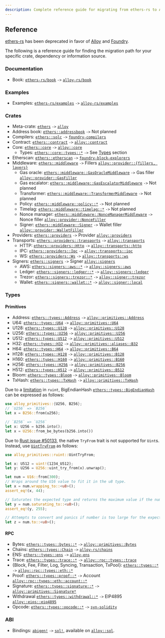 ```yaml
---
description: Complete reference guide for migrating from ethers-rs to Alloy with crate and type mappings
---
```


## Reference

[ethers-rs](https://github.com/gakonst/ethers-rs/) has been deprecated in favor of [Alloy](https://github.com/alloy-rs/) and [Foundry](https://github.com/foundry-rs/).

The following is a reference guide for finding the migration path for your specific crate, dependency or information source.

### Documentation

- Book: [`ethers-rs/book`](https://github.com/gakonst/ethers-rs/tree/master/book) `->` [`alloy-rs/book`](https://github.com/alloy-rs/book)

### Examples

- Examples: [`ethers-rs/examples`](https://github.com/gakonst/ethers-rs/tree/master/examples) `->` [`alloy-rs/examples`](https://github.com/alloy-rs/examples)

### Crates

- Meta-crate: [`ethers`](https://github.com/gakonst/ethers-rs/tree/master/ethers) `->` [`alloy`](https://github.com/alloy-rs/alloy/tree/main/crates/alloy)
- Address book: [`ethers::addressbook`](https://github.com/gakonst/ethers-rs/tree/master/ethers-addressbook) `->` Not planned
- Compilers: [`ethers::solc`](https://github.com/gakonst/ethers-rs/tree/master/ethers-solc) `->` [`foundry-compilers`](https://github.com/foundry-rs/compilers)
- Contract: [`ethers::contract`](https://github.com/gakonst/ethers-rs/tree/master/ethers-contract) `->` [`alloy::contract`](https://github.com/alloy-rs/alloy/tree/main/crates/contract)
- Core: [`ethers::core`](https://github.com/gakonst/ethers-rs/tree/master/ethers-core) `->` [`alloy::core`](https://github.com/alloy-rs/core)
  - Types: [`ethers::core::types::*`](https://github.com/gakonst/ethers-rs/tree/master/ethers-core/src/types) `->` See [Types](#types) section
- Etherscan: [`ethers::etherscan`](https://github.com/gakonst/ethers-rs/tree/master/ethers-etherscan) `->` [`foundry-block-explorers`](https://github.com/foundry-rs/block-explorers)
- Middleware: [`ethers::middleware`](https://github.com/gakonst/ethers-rs/tree/master/ethers-middleware) `->` Fillers [`alloy::provider::{fillers, layers}`](https://github.com/alloy-rs/alloy/tree/main/crates/provider/src)
  - Gas oracle: [`ethers::middleware::GasOracleMiddleware`](https://github.com/gakonst/ethers-rs/tree/master/ethers-middleware/src/gas_oracle/middleware.rs) `->` Gas filler [`alloy::provider::GasFiller`](https://github.com/alloy-rs/examples/tree/main/examples/fillers/examples/gas_filler.rs)
  - Gas escalator: [`ethers::middleware::GasEscalatorMiddleware`](https://github.com/gakonst/ethers-rs/tree/master/ethers-middleware/src/gas_escalator) `->` Not planned
  - Transformer: [`ethers::middleware::TransformerMiddleware`](https://github.com/gakonst/ethers-rs/tree/master/ethers-middleware/src/transformer) `->` Not planned
  - Policy: [`ethers::middleware::policy::*`](https://github.com/gakonst/ethers-rs/blob/master/ethers-middleware/src/policy.rs) `->` Not planned
  - Timelag: [`ethers::middleware::timelag::*`](https://github.com/gakonst/ethers-rs/tree/master/ethers-middleware/src/timelag) `->` Not planned
  - Nonce manager: [`ethers::middleware::NonceManagerMiddleware`](https://github.com/gakonst/ethers-rs/tree/master/ethers-middleware/src/nonce_manager.rs) `->` Nonce filler [`alloy::provider::NonceFiller`](https://github.com/alloy-rs/alloy/tree/main/crates/provider/src/fillers/nonce.rs)
  - Signer: [`ethers::middleware::Signer`](https://github.com/gakonst/ethers-rs/tree/master/ethers-middleware/src/signer.rs) `->` Wallet filler [`alloy::provider::WalletFiller`](https://github.com/alloy-rs/alloy/tree/main/crates/provider/src/fillers/wallet.rs)
- Providers: [`ethers::providers`](https://github.com/gakonst/ethers-rs/tree/master/ethers-providers) `->` Provider [`alloy::providers`](https://github.com/alloy-rs/alloy/tree/main/crates/provider)
- Transports: [`ethers::providers::transports`](https://github.com/gakonst/ethers-rs/tree/master/ethers-providers/src/rpc/transports) `->` [`alloy::transports`](https://github.com/alloy-rs/alloy/tree/main/crates/transport)
  - HTTP: [`ethers::providers::Http`](https://github.com/gakonst/ethers-rs/tree/master/ethers-providers/src/rpc/transports/http.rs) `->` [`alloy::transports::http`](https://github.com/alloy-rs/alloy/tree/main/crates/transport-http)
  - IPC: [`ethers::providers::Ipc`](https://github.com/gakonst/ethers-rs/tree/master/ethers-providers/src/rpc/transports/ipc.rs) `->` [`alloy::transports::ipc`](https://github.com/alloy-rs/alloy/tree/main/crates/transport-ipc)
  - WS: [`ethers::providers::Ws`](https://github.com/gakonst/ethers-rs/tree/master/ethers-providers/src/rpc/transports/ws) `->` [`alloy::transports::ws`](https://github.com/alloy-rs/alloy/tree/main/crates/transport-ws)
- Signers: [`ethers::signers`](https://github.com/gakonst/ethers-rs/tree/master/ethers-signers) `->` Signer [`alloy::signers`](https://github.com/alloy-rs/alloy/tree/main/crates/signer)
  - AWS: [`ethers::signers::aws::*`](https://github.com/gakonst/ethers-rs/tree/master/ethers-signers/src/aws) `->` [`alloy::signers::aws`](https://github.com/alloy-rs/alloy/tree/main/crates/signer-aws)
  - Ledger: [`ethers::signers::ledger::*`](https://github.com/gakonst/ethers-rs/tree/master/ethers-signers/src/ledger) `->` [`alloy::signers::ledger`](https://github.com/alloy-rs/alloy/tree/main/crates/signer-ledger)
  - Trezor: [`ethers::signers::trezor::*`](https://github.com/gakonst/ethers-rs/tree/master/ethers-signers/src/trezor) `->` [`alloy::signer::trezor`](https://github.com/alloy-rs/alloy/tree/main/crates/signer-trezor)
  - Wallet: [`ethers::signers::wallet::*`](https://github.com/gakonst/ethers-rs/tree/master/ethers-signers/src/wallet) `->` [`alloy::signer::local`](https://github.com/alloy-rs/alloy/tree/main/crates/signer-local)

### Types

#### Primitives

- Address: [`ethers::types::Address`](https://github.com/gakonst/ethers-rs/tree/master/ethers-core/src/types/mod.rs) `->` [`alloy::primitives::Address`](https://github.com/alloy-rs/core/tree/main/crates/primitives/src/lib.rs)
- U64: [`ethers::types::U64`](https://github.com/gakonst/ethers-rs/tree/master/ethers-core/src/types/mod.rs) `->` [`alloy::primitives::U64`](https://github.com/alloy-rs/core/tree/main/crates/primitives/src/lib.rs)
- U128: [`ethers::types::U128`](https://github.com/gakonst/ethers-rs/tree/master/ethers-core/src/types/mod.rs) `->` [`alloy::primitives::U128`](https://github.com/alloy-rs/core/tree/main/crates/primitives/src/lib.rs)
- U256: [`ethers::types::U256`](https://github.com/gakonst/ethers-rs/tree/master/ethers-core/src/types/mod.rs) `->` [`alloy::primitives::U256`](https://github.com/alloy-rs/core/tree/main/crates/primitives/src/lib.rs)
- U512: [`ethers::types::U512`](https://github.com/gakonst/ethers-rs/tree/master/ethers-core/src/types/mod.rs) `->` [`alloy::primitives::U512`](https://github.com/alloy-rs/core/tree/main/crates/primitives/src/lib.rs)
- H32: [`ethers::types::H32`](https://github.com/gakonst/ethers-rs/tree/master/ethers-core/src/types/mod.rs) `->` [`alloy::primitives::aliases::B32`](https://github.com/alloy-rs/core/tree/main/crates/primitives/src/lib.rs)
- H64: [`ethers::types::H64`](https://github.com/gakonst/ethers-rs/tree/master/ethers-core/src/types/mod.rs) `->` [`alloy::primitives::B64`](https://github.com/alloy-rs/core/tree/main/crates/primitives/src/lib.rs)
- H128: [`ethers::types::H128`](https://github.com/gakonst/ethers-rs/tree/master/ethers-core/src/types/mod.rs) `->` [`alloy::primitives::B128`](https://github.com/alloy-rs/core/tree/main/crates/primitives/src/lib.rs)
- H160: [`ethers::types::H160`](https://github.com/gakonst/ethers-rs/tree/master/ethers-core/src/types/mod.rs) `->` [`alloy::primitives::B160`](https://github.com/alloy-rs/core/tree/main/crates/primitives/src/lib.rs)
- H256: [`ethers::types::H256`](https://github.com/gakonst/ethers-rs/tree/master/ethers-core/src/types/mod.rs) `->` [`alloy::primitives::B256`](https://github.com/alloy-rs/core/tree/main/crates/primitives/src/lib.rs)
- H512: [`ethers::types::H512`](https://github.com/gakonst/ethers-rs/tree/master/ethers-core/src/types/mod.rs) `->` [`alloy::primitives::B512`](https://github.com/alloy-rs/core/tree/main/crates/primitives/src/lib.rs)
- Bloom: [`ethers::types::Bloom`](https://github.com/gakonst/ethers-rs/tree/master/ethers-core/src/types/mod.rs) `->` [`alloy::primitives::Bloom`](https://github.com/alloy-rs/core/tree/main/crates/primitives/src/lib.rs)
- TxHash: [`ethers::types::TxHash`](https://github.com/gakonst/ethers-rs/tree/master/ethers-core/src/types/mod.rs) `->` [`alloy::primitives::TxHash`](https://github.com/alloy-rs/core/tree/main/crates/primitives/src/lib.rs)

Due to a [limitation](https://github.com/alloy-rs/core/issues/554#issuecomment-1978620017) in `ruint`, BigEndianHash [`ethers::types::BigEndianHash`](https://github.com/gakonst/ethers-rs/tree/master/ethers-core/src/types/mod.rs) can be expressed as follows:

```rust
use alloy_primitives::{U256, B256};
// `U256` => `B256`
let x = B256::from(u256);

// `B256` => `U256`
let x: U256 = b256.into();
let x = U256::from_be_bytes(b256.into())
```

Due to [Rust issue #50133](https://github.com/rust-lang/rust/issues/50133), the native `TryFrom` trait is not supported for `Uint`s. Instead, use [`UintTryFrom`](https://docs.rs/alloy/latest/alloy/primitives/ruint/trait.UintTryFrom.html) as follows:

```rust
use alloy_primitives::ruint::UintTryFrom;

let x: U512 = uint!(1234_U512);
let y: U256 = U256::uint_try_from(x).unwrap();

let num = U16::from(300);
// Wraps around the U16 value to fit it in the u8 type.
let x = num.wrapping_to::<u8>();
assert_eq!(x, 44);

// Saturates the expected type and returns the maximum value if the number is too large.
let y = num.saturating_to::<u8>();
assert_eq!(y, 255);

// Attempts to convert and panics if number is too large for the expected type.
let z = num.to::<u8>();
```

#### RPC

- Bytes: [`ethers::types::bytes::*`](https://github.com/gakonst/ethers-rs/tree/master/ethers-core/src/types/bytes.rs) `->` [`alloy::primitives::Bytes`](https://github.com/alloy-rs/core/tree/main/crates/primitives/src/lib.rs)
- Chains: [`ethers::types::Chain`](https://github.com/gakonst/ethers-rs/tree/master/ethers-core/src/types/chain.rs) `->` [`alloy-rs/chains`](https://github.com/alloy-rs/chains)
- ENS: [`ethers::types::ens`](https://github.com/gakonst/ethers-rs/tree/master/ethers-core/src/types/ens.rs) `->` [`alloy-ens`](https://github.com/alloy-rs/alloy/blob/main/crates/ens/src/lib.rs)
- Trace: [`ethers::types::trace::*`](https://github.com/gakonst/ethers-rs/tree/master/ethers-core/src/types/trace) `->` [`alloy::rpc::types::trace`](https://github.com/alloy-rs/alloy/tree/main/crates/rpc-types-trace)
- {Block, Fee, Filter, Log, Syncing, Transaction, TxPool}: [`ethers::types::*`](https://github.com/gakonst/ethers-rs/tree/master/ethers-core/src/types) `->` [`alloy::rpc::types::eth::*`](https://github.com/alloy-rs/alloy/tree/main/crates/rpc-types-eth/src/lib.rs)
- Proof: [`ethers::types::proof::*`](https://github.com/gakonst/ethers-rs/tree/master/ethers-core/src/types/proof.rs) `->` Account [`alloy::rpc::types::eth::account::*`](https://github.com/alloy-rs/alloy/tree/main/crates/rpc-types-eth/src/lib.rs)
- Signature: [`ethers::types::signature::*`](https://github.com/gakonst/ethers-rs/tree/master/ethers-core/src/types/signature.rs) `->` [`alloy::primitives::Signature*`](https://github.com/alloy-rs/core/blob/main/crates/primitives/src/signature/mod.rs)
- Withdrawal [`ethers::types::withdrawal::*`](https://github.com/gakonst/ethers-rs/tree/master/ethers-core/src/types/withdrawal.rs) `->` EIP4895 [`alloy::eips::eip4895`](https://github.com/alloy-rs/alloy/tree/main/crates/eips/src/eip4895.rs)
- Opcode: [`ethers::types::opcode::*`](https://github.com/gakonst/ethers-rs/tree/master/ethers-core/src/types/opcode.rs) `->` [`syn-solidity`](https://github.com/alloy-rs/core/tree/main/crates/syn-solidity)

### ABI

- Bindings: [`abigen!`](https://github.com/gakonst/ethers-rs/tree/51fe937f6515689b17a3a83b74a05984ad3a7f11/ethers-contract/ethers-contract-abigen) `->` [`sol!`](https://github.com/alloy-rs/core/tree/main/crates/sol-types), available on [`alloy::sol`](https://github.com/alloy-rs/alloy/blob/aea7e07b4b335a3a35e3870a6c277d397d0f3932/crates/alloy/src/lib.rs#L52-L64).
